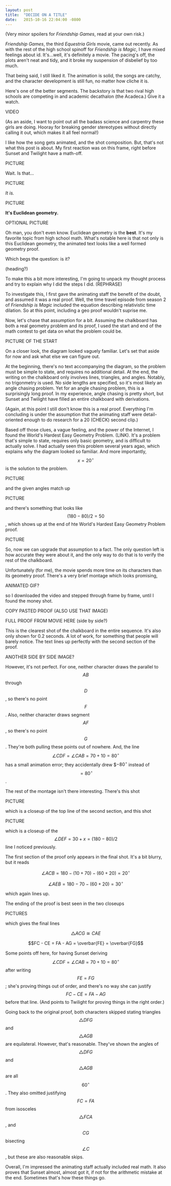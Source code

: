 ```yaml
---
layout: post
title:  "DECIDE ON A TITLE"
date:   2015-10-16 22:04:00 -0800
---
```


(Very minor spoilers for *Friendship Games*, read at your own risk.)

*Friendship Games*, the third *Equestria Girls* movie, came out recently.
As with the rest of the high school spinoff
for *Friendship is Magic*, I have mixed
feelings about id. It's...well, it's definitely a movie.
The pacing's off, the plots aren't
neat and tidy, and it broke my suspension of disbelief by too much.

That being said, I still liked it. The animation is solid, the songs are catchy,
and the character development is still fun, no matter how cliche it is.

Here's one of the better segments. The backstory is that two rival high schools
are competing in and academic decathalon (the Acadeca.) Give it a watch.

VIDEO

(As an aside, I want to point out all the badass science and carpentry these
girls are doing. Hooray for breaking gender stereotypes without directly calling
it out, which makes it all feel normal!)

I like how the song gets animated, and the shot composition. But, that's not
what this post is about. My first reaction was on this frame, right before
Sunset and Twilight have a math-off.

PICTURE

Wait. Is that...

PICTURE

*It is.*

PICTURE

**It's Euclidean geometry.**

OPTIONAL PICTURE

Oh man, you don't even know. Euclidean geometry is the **best**. It's
my favorite topic from high school math.
What's notable here is that not only is this Euclidean geometry, the
animated text looks like a well formed geometry proof.

Which begs the question: is it?

(heading?)

To make this a bit more interesting, I'm going to unpack my thought process
and try to explain why I did the steps I did. (REPHRASE)

To investigate this, I first gave
the animating staff the benefit of the doubt, and assumed it was a real proof.
Well, the time travel episode from season 2 of *Friendship is Magic*
included the equation describing relativistic time dilation. So at this point,
including a geo proof wouldn't suprise me.

Now, let's chase that assumption for a bit. Assuming the chalkboard has both a real
geometry problem and its proof, I used the start and end of the math contest to
get data on what the problem could be.

PICTURE OF THE START

On a closer look, the diagram looked vaguely familiar. Let's set that aside for
now and ask what else we can figure out.

At the beginning, there's no text accompanying the diagram, so the problem
must be simple to state, and requires no additional detail.
At the end, the writing on
the chalkboard only involves lines, triangles, and angles. Notably, no trigonmetry
is used.
No side lengths are specified, so it's most likely an angle chasing problem.
Yet for an angle chasing problem, this is a surprisingly long proof. In my
experience, angle chasing is pretty short, but Sunset and Twilight have filled
an entire chalkboard with derivations.

(Again, at this point I still don't know this is a real proof. Everything
I'm concluding is under the assumption that the animating staff were detail-oriented
enough to do research for a 20 (CHECK) second clip.)

Based off those clues, a vague feeling, and the power of the Internet,
I found
the World's Hardest Easy Geometry Problem. (LINK). It's a problem that's simple
to state, requires only basic geometry, and is difficult to actually solve.
I had actually seen this problem several years agao, which explains why the diagram
looked so familiar. And more importantly, $$x = 20^\circ$$ is the solution to
the problem.

PICTURE

and the given angles match up

PICTURE

and there's something that looks like $$(180 - 80) / 2 = 50$$, which shows up
at the end of hte World's Hardest Easy Geometry Problem proof.

PICTURE

So, now we can upgrade that assumption to a fact. The only question left is how
accurate they were about it, and the only way to do that is to verify the rest of
the chalkboard.

Unfortunately (for me), the movie spends more time on its characters than its
geometry proof. There's a very brief montage which looks promising,

ANIMATED GIF?

so I downloaded the video and stepped through frame by frame, until I found
the money shot.

COPY PASTED PROOF (ALSO USE THAT IMAGE)

FULL PROOF FROM MOVIE HERE (side by side?)

This is the clearest shot of the chalkboard in the entire sequence. It's also only
shown for 0.2 seconds. A lot of work, for something that people will barely
notice. The text lines up perfectly with the second section of the proof.

ANOTHER SIDE BY SIDE IMAGE?

However, it's not perfect. For one, neither character draws the parallel to $$AB$$
through $$D$$, so there's no point $$F$$. Also, neither character draws segment $$AF$$,
so there's no point $$G$$. They're both pulling these points out of nowhere. And, the line
$$\angle CDF = \angle CAB = 70 + 10 = 80^\circ$$ has a small animation error;
they accidentally drew $$- 80^\circ$ instead of $$= 80^\circ$$.

The rest of the montage isn't there interesting. There's this shot

PICTURE

which is a closeup of the top line of the second section, and this shot

PICTURE

which is a closeup of the $$\angle DEF = 30 + x = (180 - 80)/2$$ line I noticed
previously.

The first section of the proof only appears in the final shot. It's a bit blurry,
but it reads

$$
\angle ACB = 180 - (10+70) - (60+20) = 20^\circ
$$

$$
\angle AEB = 180 - 70 - (60+20) = 30^\circ
$$

which again lines up.

The ending of the proof is best seen in the two closeups

PICTURES

which gives the final lines

$$\triangle ACG \cong CAE$$

$$FC - CE = FA - AG = \overbar{FE} = \overbar{FG}$$

Some points off here, for having Sunset deriving $$\angle CDF = \angle CAB = 70+10 = 80^\circ$$
after writing $$FE = FG$$; she's proving things out of order, and there's
no way she can justify $$FC - CE = FA - AG$$ before that line. (And points
to Twilight for proving things in the right order.)

Going back to the original proof, both characters skipped stating
triangles $$\triangle DFG$$ and $$\triangle AGB$$ are equilateral. However,
that's reasonable. They've shown the angles of $$\triangle DFG$$
and $$\triangle AGB$$ are all $$60^\circ$$. They also omitted justifying
$$FC = FA$$ from isosceles $$\triangle FCA$$, and $$CG$$ bisecting $$\angle C$$,
but these are also reasonable skips.

Overall, I'm impressed the animating staff actually included real math. It also
proves that Sunset almost, almost got it, if not for the arithmetic mistake at
the end. Sometimes that's how these things go.

